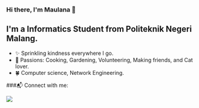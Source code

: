### Hi there, I'm Maulana :raising_hand:


## I'm a Informatics Student from Politeknik Negeri Malang.

- :sparkles: Sprinkling kindness everywhere I go.
- 💖 Passions: Cooking, Gardening, Volunteering, Making friends, and Cat lover.
- 🍀 Computer science, Network Engineering.

###📬 Connect with me: 

[![](http://img.shields.io/badge/-LinkedIn-lightgrey?logo=linkedin&style=flat&logoColor=white&color=0077B5)](https://linkedin.com/in/maulanabintangirfansyah) 
